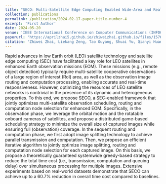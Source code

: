 ```yaml
---
title: "SECO: Multi-Satellite Edge Computing Enabled Wide-Area and Real-Time Earth Observation Missions"
collection: publications
permalink: /publication/2024-02-17-paper-title-number-4
excerpt: 'First Author'
date: 2024-05-20
venue: 'IEEE International Conference on Computer Communications (INFOCOM)'
paperurl: 'https://aprilzhai5.github.io/zhiweizhai.github.io/files/1570937358.pdf'
citation: 'Zhiwei Zhai, Liekang Zeng, Tao Ouyang, Shuai Yu, Qianyi Huang, and Xu Chen. (2024). &quot;SECO: Multi-Satellite Edge Computing Enabled Wide-Area and Real-Time Earth Observation Missions.&quot; <i>IEEE International Conference on Computer Communications (INFOCOM)</i>.'
---
```


Rapid advances in low Earth orbit (LEO) satellite technology and satellite edge computing (SEC) have facilitated a key role for LEO satellites in enhanced Earth observation missions (EOM). These missions (e.g., remote object detection) typically require multi-satellite cooperative observations of a large region of interest (RoI) area, as well as the observation image routing and computation processing, enabling accurate and real-time responsiveness. However, optimizing the resources of LEO satellite networks is nontrivial in the presence of its dynamic and heterogeneous properties. To this end, we propose SECO, a SEC-enabled framework that jointly optimizes multi-satellite observation scheduling, routing and computation node selection for enhanced EOM. Specifically, in the observation phase, we leverage the orbital motion and the rotatable onboard cameras of satellites, and propose a distributed game-based scheduling strategy to minimize the overall size of captured images while ensuring full (observation) coverage. In the sequent routing and computation phase, we first adopt image splitting technology to achieve parallel transmission and computation. Then, we propose an efficient iterative algorithm to jointly optimize image splitting, routing and computation node selection for each captured image. On this basis, we propose a theoretically guaranteed systemwide greedy-based strategy to reduce the total time cost (i.e., transmission, computation and queuing delay) over simultaneous processing for multiple images. Extensive experiments based on real-world datasets demonstrate that SECO can achieve up to a 60.7% reduction in overall time cost compared to baselines.
